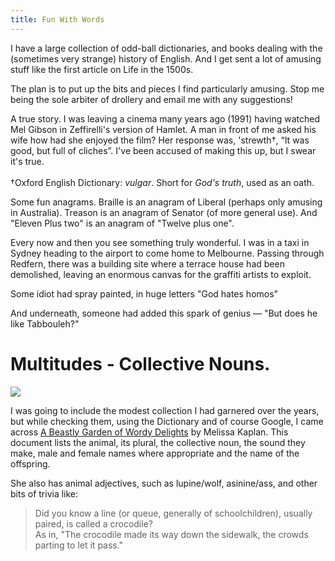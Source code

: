 ```yaml
---
title: Fun With Words
---
```

I have a large collection of odd-ball dictionaries, and books dealing with the (sometimes very strange) history of English. And I get sent a lot of amusing stuff like the first article on Life in the 1500s.

The plan is to put up the bits and pieces I find particularly amusing. Stop me being the sole arbiter of drollery and email me with any suggestions!

A true story. I was leaving a cinema many years ago (1991) having watched Mel Gibson in Zeffirelli's version of Hamlet. A man in front of me asked his wife how had she enjoyed the film? Her response was, 'strewth†, “It was good, but full of cliches”. I've been accused of making this up, but I swear it's true.\
\
†Oxford English Dictionary: *vulgar*. Short for *God's truth*, used as an oath.

Some fun anagrams. Braille is an anagram of Liberal (perhaps only amusing in Australia). Treason is an anagram of Senator (of more general use). And "Eleven Plus two" is an anagram of "Twelve plus one".

Every now and then you see something truly wonderful. I was in a taxi in Sydney heading to the airport to come home to Melbourne. Passing through Redfern, there was a building site where a terrace house had been demolished, leaving an enormous canvas for the graffiti artists to exploit.

Some idiot had spray painted, in huge letters "God hates homos"

And underneath, someone had added this spark of genius — "But does he like Tabbouleh?"

# [](<>)Multitudes - Collective Nouns.

![](http://kilvo.org/fun_with_words/images/nerd_of_cows.jpg)

I was going to include the modest collection I had garnered over the years, but while checking them, using the Dictionary and of course Google, I came across [A Beastly Garden of Wordy Delights](http://www.anapsid.org/beastly.html) by Melissa Kaplan. This document lists the animal, its plural, the collective noun, the sound they make, male and female names where appropriate and the name of the offspring.

She also has animal adjectives, such as lupine/wolf, asinine/ass, and other bits of trivia like:

> Did you know a line (or queue, generally of schoolchildren), usually paired, is called a crocodile?\
> As in, "The crocodile made its way down the sidewalk, the crowds parting to let it pass."